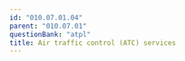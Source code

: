 ```yaml
---
id: "010.07.01.04"
parent: "010.07.01"
questionBank: "atpl"
title: Air traffic control (ATC) services
---
```

